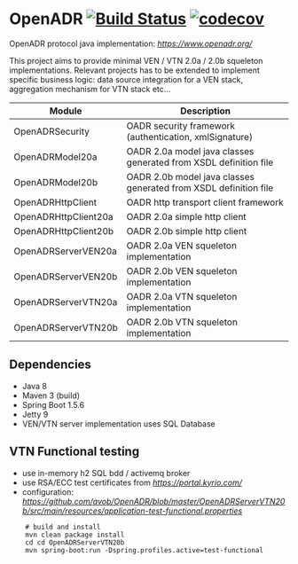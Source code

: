 # OpenADR  [![Build Status](https://travis-ci.org/avob/OpenADR.svg?branch=master)](https://travis-ci.org/avob/OpenADR)  [![codecov](https://codecov.io/gh/avob/OpenADR/branch/master/graph/badge.svg)](https://codecov.io/gh/avob/OpenADR)



OpenADR protocol java implementation: *https://www.openadr.org/*

This project aims to provide minimal VEN / VTN 2.0a / 2.0b squeleton implementations. Relevant projects has to be extended to implement specific business logic: data source integration for a VEN stack, aggregation mechanism for VTN stack etc...

Module | Description
------------- | ------------- 
OpenADRSecurity | OADR security framework (authentication, xmlSignature)
OpenADRModel20a | OADR 2.0a model java classes generated from XSDL definition file
OpenADRModel20b | OADR 2.0b model java classes generated from XSDL definition file
OpenADRHttpClient | OADR http transport client framework
OpenADRHttpClient20a | OADR 2.0a simple http client
OpenADRHttpClient20b | OADR 2.0b simple http client
OpenADRServerVEN20a | OADR 2.0a VEN squeleton implementation
OpenADRServerVEN20b | OADR 2.0b VEN squeleton implementation
OpenADRServerVTN20a | OADR 2.0a VTN squeleton implementation
OpenADRServerVTN20b | OADR 2.0b VTN squeleton implementation

## Dependencies
- Java 8
- Maven 3 (build)
- Spring Boot 1.5.6
- Jetty 9
- VEN/VTN server implementation uses SQL Database

## VTN Functional testing
- use in-memory h2 SQL bdd / activemq broker
- use RSA/ECC test certificates from *https://portal.kyrio.com/*
- configuration: *https://github.com/avob/OpenADR/blob/master/OpenADRServerVTN20b/src/main/resources/application-test-functional.properties*
```shell
	# build and install
	mvn clean package install
	cd cd OpenADRServerVTN20b
    mvn spring-boot:run -Dspring.profiles.active=test-functional
```

